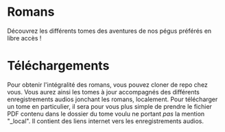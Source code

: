 # Romans
Découvrez les différents tomes des aventures de nos pégus préférés en libre accès !

# Téléchargements
Pour obtenir l'intégralité des romans, vous pouvez cloner de repo chez vous. Vous aurez ainsi les tomes à jour accompagnés des différents enregistrements audios jonchant les romans, localement.
Pour télécharger un tome en particulier, il sera pour vous plus simple de prendre le fichier PDF contenu dans le dossier du tome voulu ne portant *pas* la mention "_local". Il contient des liens internet vers les enregistrements audios.
